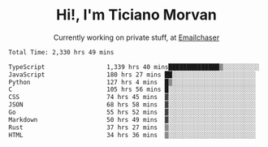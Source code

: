 <h1 align="center">Hi!, I'm Ticiano Morvan</h1>
<p align="center">Currently working on private stuff, at <a href="https://emailchaser.com" target="_blank">Emailchaser</a></p>

<!--START_SECTION:waka-->

```txt
Total Time: 2,330 hrs 49 mins

TypeScript                 1,339 hrs 40 mins██████████████▒░░░░░░░░░░   57.48 %
JavaScript                 180 hrs 27 mins ██░░░░░░░░░░░░░░░░░░░░░░░   07.74 %
Python                     127 hrs 4 mins  █▒░░░░░░░░░░░░░░░░░░░░░░░   05.45 %
C                          105 hrs 56 mins █░░░░░░░░░░░░░░░░░░░░░░░░   04.55 %
CSS                        74 hrs 45 mins  ▓░░░░░░░░░░░░░░░░░░░░░░░░   03.21 %
JSON                       68 hrs 58 mins  ▓░░░░░░░░░░░░░░░░░░░░░░░░   02.96 %
Go                         55 hrs 52 mins  ▓░░░░░░░░░░░░░░░░░░░░░░░░   02.40 %
Markdown                   50 hrs 49 mins  ▓░░░░░░░░░░░░░░░░░░░░░░░░   02.18 %
Rust                       37 hrs 27 mins  ▒░░░░░░░░░░░░░░░░░░░░░░░░   01.61 %
HTML                       34 hrs 36 mins  ▒░░░░░░░░░░░░░░░░░░░░░░░░   01.48 %
```

<!--END_SECTION:waka-->
